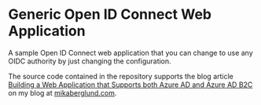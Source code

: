 Generic Open ID Connect Web Application
=======================================

A sample Open ID Connect web application that you can change to use any OIDC authority by just changing the configuration.

The source code contained in the repository supports the blog article [Building a Web Application that Supports both Azure AD and Azure AD B2C](https://mikaberglund.com/2019/12/18/building-a-web-application-that-supports-both-azure-ad-and-azure-ad-b2c) on my blog at [mikaberglund.com](https://mikaberglund.com).